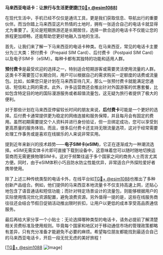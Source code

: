 **马来西亚电话卡：让旅行与生活更便捷[[TG💪+ @esim1088](https://t.me/s/esim1088)]**

在现代生活中，手机已经不仅仅是通讯工具，更是我们获取信息、导航出行的重要伙伴。而当你踏上马来西亚这片热情的土地时，拥有一张适合自己的电话卡就显得尤为重要了。无论是短期旅游还是长期居住，选择一款合适的电话卡不仅能让您的旅程更加顺畅，还能帮助您更好地融入当地的生活。

首先，让我们来了解一下马来西亚的电话卡种类。在马来西亚，常见的电话卡主要分为三大类：预付费卡（Prepaid SIM Card）、后付费卡（Postpaid SIM Card）以及电子SIM卡（eSIM）。每种卡都有其独特的功能和适用人群。

**预付费卡**是最受欢迎的选择之一，特别适合短期游客或需要灵活使用流量的人群。这类卡不需要签订长期合同，用户可以根据自己的需求购买一定额度的话费或流量包。比如，如果您只是计划在马来西亚待几天，那么一张预付费卡就能满足您通话、短信和上网的需求。此外，许多运营商还会推出针对外国游客的优惠套餐，比如包含特定目的地的国际漫游服务或者超值流量包，这无疑为旅行者提供了极大的便利。

对于那些计划在马来西亚停留较长时间的朋友来说，**后付费卡**可能是一个更好的选择。后付费卡通常提供更为稳定的网络连接和服务保障，并且每月会有固定的费用。虽然初期需要提交个人资料并进行身份验证，但一旦绑定成功，您可以享受到更高质量的服务体验。而且，很多后付费卡还支持无限流量选项，这对于经常需要处理工作事务或是喜欢在线娱乐的人来说非常实用。

提到近年来新兴的技术趋势——**电子SIM卡(eSIM)**，它正在逐渐成为一种潮流选择。eSIM无需实体卡片即可直接下载到设备中，这意味着您可以随时随地切换运营商而无需更换物理SIM卡。这对于频繁往返于多个国家之间的商务人士而言尤其方便。同时，由于eSIM体积小巧且防水防尘性能优异，非常适合户外探险爱好者携带使用。

除了上述三种传统类型的电话卡外，在线平台如[TG💪+ @esim1088](https://t.me/s/esim1088)也推出了多种创新产品组合。例如，他们提供的马来西亚本地流量卡不仅支持高速上网，还贴心地包含了语音通话和短信功能；而针对特定场景设计的流量包，则能够根据用户的实际使用情况优化资源配置，避免浪费资源。另外值得一提的是，这些在线服务商往往还会结合节假日促销活动推出限时折扣，让用户以更低的成本享受高品质通信服务。

最后再给大家分享一个小贴士：无论选择哪种类型的电话卡，请务必提前了解清楚相关资费标准及使用规则。毕竟每个国家和地区对于移动通信市场的管理政策都略有差异，只有充分准备才能避免不必要的麻烦。希望每位朋友都能找到最适合自己的马来西亚电话卡，开启一段无忧无虑的美好旅程！

[[TG💪+ @esim1088](https://t.me/s/esim1088) ![Image](https://i.postimg.cc/4NQfJmqS/Snipaste-2025-05-13-00-14-12.png)]